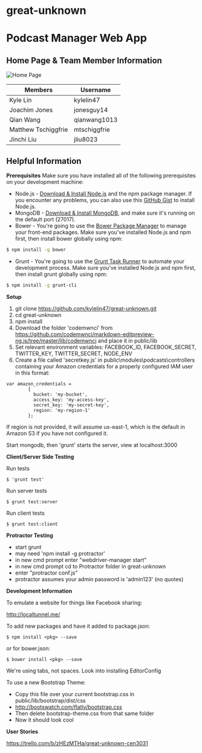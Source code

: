 # great-unknown
Podcast Manager Web App
======================

Home Page & Team Member Information
--------------------
![Home Page](http://i.imgur.com/bjOJIQp.png)

**Members**|**Username**
-----------|-------------
Kyle Lin   | kylelin47
Joachim Jones|jonesguy14
Qian Wang|qianwang1013
Matthew Tschiggfrie|mtschiggfrie
Jinchi Liu|jliu8023

Helpful Information
-----------------------
**Prerequisites**
Make sure you have installed all of the following prerequisites on your development machine:
* Node.js - [Download & Install Node.js](http://www.nodejs.org/download/) and the npm package manager. If you encounter any problems, you can also use this [GitHub Gist](https://gist.github.com/isaacs/579814) to install Node.js.
* MongoDB - [Download & Install MongoDB](http://www.mongodb.org/downloads), and make sure it's running on the default port (27017).
* Bower - You're going to use the [Bower Package Manager](http://bower.io/) to manage your front-end packages. Make sure you've installed Node.js and npm first, then install bower globally using npm:

```bash
$ npm install -g bower
```

* Grunt - You're going to use the [Grunt Task Runner](http://gruntjs.com/) to automate your development process. Make sure you've installed Node.js and npm first, then install grunt globally using npm:

```bash
$ npm install -g grunt-cli
```

**Setup**

1. git clone https://github.com/kylelin47/great-unknown.git
2. cd great-unknown
3. npm install
4. Download the folder 'codemwnci' from https://github.com/codemwnci/markdown-editpreview-ng.js/tree/master/lib/codemwnci and place it in public/lib
5. Set relevant environment variables: FACEBOOK_ID, FACEBOOK_SECRET, TWITTER_KEY, TWITTER_SECRET, NODE_ENV
6. Create a file called 'secretkey.js' in public\modules\podcasts\controllers containing your Amazon credentials for a properly configured IAM user in this format:
```
var amazon_credentials = 
		{
		  bucket: 'my-bucket',
		  access_key: 'my-access-key',
		  secret_key: 'my-secret-key',
		  region: 'my-region-1'
		};
```
If region is not provided, it will assume us-east-1, which is the default in Amazon S3 if you have not configured it.

Start mongodb, then 'grunt' starts the server, view at localhost:3000

**Client/Server Side Testing**

Run tests
```
$ 'grunt test'
```
Run server tests
```
$ grunt test:server
```
Run client tests
```
$ grunt test:client
```

**Protractor Testing**
- start grunt
- may need 'npm install -g protractor'
- in new cmd prompt enter "webdriver-manager start"
- in new cmd prompt cd to Protractor folder in great-unknown
- enter "protractor conf.js"
- protractor assumes your admin password is 'admin123' (no quotes)

**Development Information**

To emulate a website for things like Facebook sharing:

http://localtunnel.me/

To add new packages and have it added to package.json:
```
$ npm install <pkg> --save
```
or for bower.json:
```
$ bower install <pkg> --save
```

We're using tabs, not spaces. Look into installing EditorConfig

To use a new Bootstrap Theme:
- Copy this file over your current bootstrap.css in public/lib/bootstrap/dist/css
- http://bootswatch.com/flatly/bootstrap.css
- Then delete bootstrap-theme.css from that same folder
- Now it should look cool

**User Stories**

https://trello.com/b/zHEzMTHa/great-unknown-cen3031
